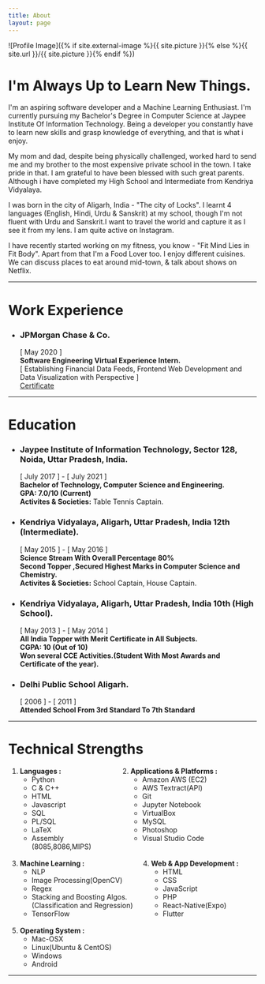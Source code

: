 ```yaml
---
title: About
layout: page
---
```

![Profile Image]({% if site.external-image %}{{ site.picture }}{% else %}{{ site.url }}/{{ site.picture }}{% endif %})

<h1>I'm Always Up to Learn New Things.</h1>

<p>I'm an aspiring software developer and a Machine Learning Enthusiast. I'm currently pursuing my Bachelor's Degree in Computer Science at Jaypee Institute Of Information Technology. Being a developer you constantly have to learn new skills and grasp knowledge of everything, and that is what i enjoy.</p>

<p>My mom and dad, despite being physically challenged, worked hard to send me and my brother to the most expensive private school in the town. I take pride in that. I am grateful to have been blessed with such great parents. Although i have completed my High School and Intermediate from Kendriya Vidyalaya.</p>

<p>I was born in the city of Aligarh, India - "The city of Locks". I learnt 4 languages (English, Hindi, Urdu & Sanskrit) at my school, though I'm not fluent with Urdu and Sanskrit.I want to travel the world and capture it as I see it from my lens. I am quite active on Instagram.</p>

<p>I have recently started working on my fitness, you know - "Fit Mind Lies in Fit Body". Apart from that I'm a Food Lover too. I enjoy different cuisines. We can discuss places to eat around mid-town, & talk about shows on Netflix.</p>
<hr class="rounded">
<h1>Work Experience</h1>

<ul class="work-list">
	<li>
		<h3>JPMorgan Chase & Co.</h3>
		[ May 2020 ]<br>
		<b>Software Engineering Virtual Experience Intern.</b><br>
		[ Establishing Financial Data Feeds, Frontend Web Development and Data Visualization with Perspective ]<br>
		<a href="https://drive.google.com/file/d/1X2eWjv-8ka2HHBaHKmjh-2VdnL_GTH-9/view">Certificate</a><br>
	</li>
</ul>
<hr class="rounded">
<h1>Education</h1>

<ul class="education-list">
	<li>			
		<h3>Jaypee Institute of Information Technology, Sector 128, Noida, Uttar Pradesh, India.</h3>
		[ July 2017 ]  - [ July 2021 ]<br>
		<b>Bachelor of Technology, Computer Science and Engineering.</b> <br>
		<b>GPA: 7.0/10 (Current)</b><br>
		<b>Activites & Societies:</b> 
		Table Tennis Captain.
	</li>
	<li>
		<h3>Kendriya Vidyalaya, Aligarh, Uttar Pradesh, India 12th (Intermediate).</h3>
		[ May 2015 ]  - [ May 2016 ]<br>
		<b>Science Stream With Overall Percentage 80%</b><br>
		<b>Second Topper ,Secured Highest Marks in Computer Science and Chemistry.</b> <br>
		<b>Activites & Societies:</b>
		School Captain, House Captain.
	</li>
	<li>
		<h3>Kendriya Vidyalaya, Aligarh, Uttar Pradesh, India 10th (High School).</h3>
		[ May 2013 ]  - [ May 2014 ]<br>
		<b>All India Topper with Merit Certificate in All Subjects.</b><br>
		<b>CGPA: 10 (Out of 10)</b> <br>
		<b>Won several CCE Activities.(Student With Most Awards and Certificate of the year).</b>
	</li>
	<li>
		<h3>Delhi Public School Aligarh.</h3>
		[ 2006 ]  - [ 2011 ]<br>
		<b>Attended School From 3rd Standard To 7th Standard </b>
	</li>
</ul>

<hr class="rounded">
<h1>Technical Strengths</h1>

<ol class="skill-list">
    <div class="container" style="display: flex;">
        <div style="flex-grow: 1">
			<li><b>Languages :</b>
				<ul>
					<li>Python</li>
					<li>C & C++</li>
					<li>HTML</li>
					<li>Javascript</li>
					<li>SQL</li>
					<li>PL/SQL</li>
					<li>LaTeX </li>
					<li>Assembly<br>(8085,8086,MIPS)</li>
				</ul>
			</li>
        </div>
        <div style="flex-grow: 1;">
			<li><b>Applications & Platforms :</b>
				<ul>
					<li>Amazon AWS (EC2)</li>
					<li>AWS Textract(API)</li>
					<li>Git</li>
					<li>Jupyter Notebook </li>
					<li>VirtualBox </li>
					<li>MySQL</li>
					<li>Photoshop</li>
					<li>Visual Studio Code</li>
				</ul>
			</li>
        </div>
	</div>
	<br>
	<div class="container" style="display: flex;">
        <div style="flex-grow: 1;">
			<li><b>Machine Learning :</b>
				<ul>
					<li>NLP</li>
					<li>Image Processing(OpenCV)</li>
					<li>Regex</li>
					<li>Stacking and Boosting Algos.<br>
						(Classification and Regression)</li>
					<li>TensorFlow</li>
				</ul>
			</li>
        </div>
        <div style="flex-grow: 1;">
			<li><b>Web & App Development :</b>
				<ul>
					<li>HTML</li>
					<li>CSS</li>
					<li>JavaScript</li>
					<li>PHP</li>
					<li>React-Native(Expo)</li>
					<li>Flutter</li>
				</ul>
			</li>
        </div>
    </div><br>
	<li><b>Operating System :</b>
		<ul>
			<li>Mac-OSX</li>
			<li>Linux(Ubuntu & CentOS)</li>
			<li>Windows</li>
			<li>Android</li>
		</ul>
	</li>
</ol>
<hr class="rounded">

